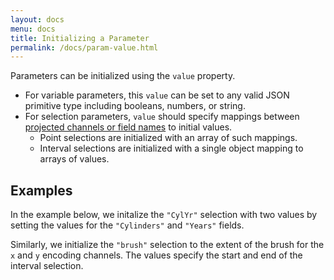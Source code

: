 ```yaml
---
layout: docs
menu: docs
title: Initializing a Parameter
permalink: /docs/param-value.html
---
```


Parameters can be initialized using the `value` property.

- For variable parameters, this `value` can be set to any valid JSON primitive type including booleans, numbers, or string.
- For selection parameters, `value` should specify mappings between [projected channels or field names](project.html) to initial values.
  - Point selections are initialized with an array of such mappings.
  - Interval selections are initialized with a single object mapping to arrays of values.

## Examples

In the example below, we initalize the `"CylYr"` selection with two values by setting the values for the `"Cylinders"` and `"Years"` fields.

<div class="vl-example" data-name="interactive_point_init"></div>

Similarly, we initialize the `"brush"` selection to the extent of the brush for the `x` and `y` encoding channels. The values specify the start and end of the interval selection.

<div class="vl-example" data-name="interactive_brush"></div>
